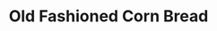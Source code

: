 ---
title: Old Fashioned Corn Bread
description: yum
tags: family side
source:
yield: 9x9 pan
ingredients:
- 1 cup yellow corn meal (Martha White S.R. Buttermilk corn meal)
- 1 cup flour
- 2 Tbs sugar
- 1/3 cup shortening ( or butter )
- 1 egg
- 1 cup milk
instructions: 
- Mix ingredient together
- Melt butter in skillet and fry
- OR bake 25 mins @ 350F
---